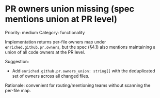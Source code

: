 # PR owners union missing (spec mentions union at PR level)

Priority: medium
Category: functionality

Implementation returns per-file owners map under `enriched.github.pr.owners`, but the spec (§4.1) also mentions maintaining a union of all code owners at the PR level.

Suggestion:
- Add `enriched.github.pr.owners_union: string[]` with the deduplicated set of owners across all changed files.

Rationale: convenient for routing/mentioning teams without scanning the per-file map.
